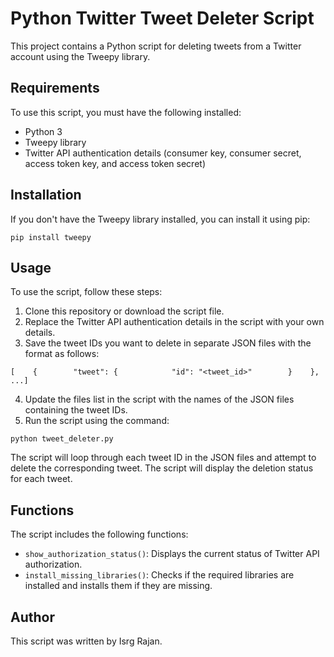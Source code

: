 # Python Twitter Tweet Deleter Script
This project contains a Python script for deleting tweets from a Twitter account using the Tweepy library.

## Requirements
To use this script, you must have the following installed:
* Python 3
* Tweepy library
* Twitter API authentication details (consumer key, consumer secret, access token key, and access token secret)

## Installation
If you don't have the Tweepy library installed, you can install it using pip:
```
pip install tweepy
```

## Usage
To use the script, follow these steps:
1. Clone this repository or download the script file.
2. Replace the Twitter API authentication details in the script with your own details.
3. Save the tweet IDs you want to delete in separate JSON files with the format as follows:
```
[    {        "tweet": {            "id": "<tweet_id>"        }    },    ...]

```

4. Update the files list in the script with the names of the JSON files containing the tweet IDs.
5. Run the script using the command:
```
python tweet_deleter.py
```
The script will loop through each tweet ID in the JSON files and attempt to delete the corresponding tweet. The script will display the deletion status for each tweet.

## Functions
The script includes the following functions:
* `show_authorization_status()`: Displays the current status of Twitter API authorization.
* `install_missing_libraries()`: Checks if the required libraries are installed and installs them if they are missing.

## Author
This script was written by Isrg Rajan.
